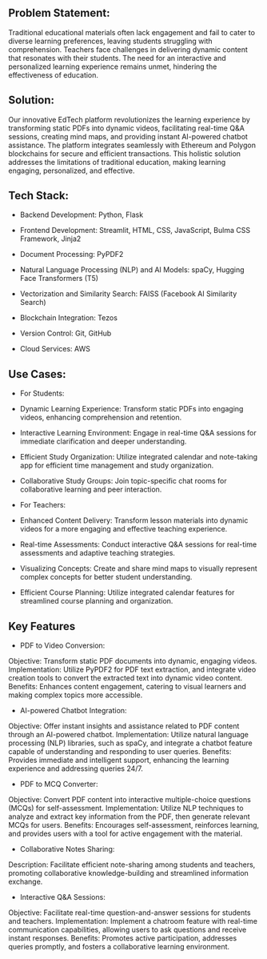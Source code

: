 ## Problem Statement:
Traditional educational materials often lack engagement and fail to cater to diverse learning preferences, leaving students struggling with comprehension. Teachers face challenges in delivering dynamic content that resonates with their students. The need for an interactive and personalized learning experience remains unmet, hindering the effectiveness of education.

## Solution:
Our innovative EdTech platform revolutionizes the learning experience by transforming static PDFs into dynamic videos, facilitating real-time Q&A sessions, creating mind maps, and providing instant AI-powered chatbot assistance. The platform integrates seamlessly with Ethereum and Polygon blockchains for secure and efficient transactions. This holistic solution addresses the limitations of traditional education, making learning engaging, personalized, and effective.


## Tech Stack:

* Backend Development:
Python, Flask

* Frontend Development:
Streamlit, HTML, CSS, JavaScript, Bulma CSS Framework, Jinja2

* Document Processing:
PyPDF2

* Natural Language Processing (NLP) and AI Models:
spaCy, Hugging Face Transformers (T5)

* Vectorization and Similarity Search:
FAISS (Facebook AI Similarity Search)

* Blockchain Integration:
Tezos

* Version Control:
Git, GitHub

* Cloud Services:
AWS


## Use Cases:

* For Students:

* Dynamic Learning Experience:
Transform static PDFs into engaging videos, enhancing comprehension and retention.

* Interactive Learning Environment:
Engage in real-time Q&A sessions for immediate clarification and deeper understanding.

* Efficient Study Organization:
Utilize integrated calendar and note-taking app for efficient time management and study organization.

* Collaborative Study Groups:
Join topic-specific chat rooms for collaborative learning and peer interaction.

* For Teachers:

* Enhanced Content Delivery:
Transform lesson materials into dynamic videos for a more engaging and effective teaching experience.

* Real-time Assessments:
Conduct interactive Q&A sessions for real-time assessments and adaptive teaching strategies.

* Visualizing Concepts:
Create and share mind maps to visually represent complex concepts for better student understanding.

* Efficient Course Planning:
Utilize integrated calendar features for streamlined course planning and organization.


## Key Features


* PDF to Video Conversion:

Objective: Transform static PDF documents into dynamic, engaging videos.
Implementation: Utilize PyPDF2 for PDF text extraction, and integrate video creation tools to convert the extracted text into dynamic video content.
Benefits: Enhances content engagement, catering to visual learners and making complex topics more accessible.


* AI-powered Chatbot Integration:

Objective: Offer instant insights and assistance related to PDF content through an AI-powered chatbot.
Implementation: Utilize natural language processing (NLP) libraries, such as spaCy, and integrate a chatbot feature capable of understanding and responding to user queries.
Benefits: Provides immediate and intelligent support, enhancing the learning experience and addressing queries 24/7.

* PDF to MCQ Converter:

Objective: Convert PDF content into interactive multiple-choice questions (MCQs) for self-assessment.
Implementation: Utilize NLP techniques to analyze and extract key information from the PDF, then generate relevant MCQs for users.
Benefits: Encourages self-assessment, reinforces learning, and provides users with a tool for active engagement with the material.

* Collaborative Notes Sharing:

Description: Facilitate efficient note-sharing among students and teachers, promoting collaborative knowledge-building and streamlined information exchange.

* Interactive Q&A Sessions:

Objective: Facilitate real-time question-and-answer sessions for students and teachers.
Implementation: Implement a chatroom feature with real-time communication capabilities, allowing users to ask questions and receive instant responses.
Benefits: Promotes active participation, addresses queries promptly, and fosters a collaborative learning environment.

